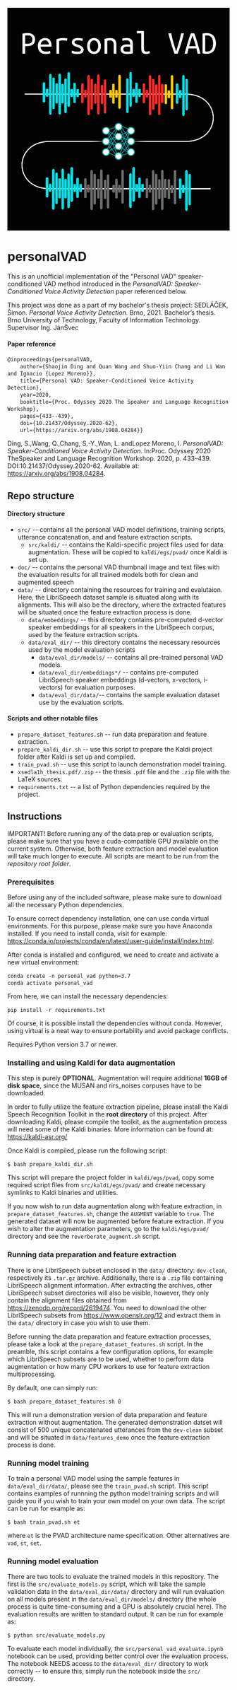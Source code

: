 ![Personal VAD](doc/pvad_thumbnail.png)

# personalVAD

This is an unofficial implementation of the "Personal VAD" speaker-conditioned VAD method
introduced in the *PersonalVAD: Speaker-Conditioned Voice Activity Detection* paper referenced
below.

This project was done as a part of my bachelor's thesis project:
SEDLÁČEK, Šimon. *Personal Voice Activity Detection.* Brno, 2021. Bachelor’s thesis. Brno University of Technology, Faculty of Information Technology. Supervisor Ing. JánŠvec

#### Paper reference
```
@inproceedings{personalVAD,
    author={Shaojin Ding and Quan Wang and Shuo-Yiin Chang and Li Wan and Ignacio {Lopez Moreno}},
    title={Personal VAD: Speaker-Conditioned Voice Activity Detection},
    year=2020,
    booktitle={Proc. Odyssey 2020 The Speaker and Language Recognition Workshop},
    pages={433--439},
    doi={10.21437/Odyssey.2020-62},
    url={https://arxiv.org/abs/1908.04284}}
```
Ding, S.,Wang, Q.,Chang, S.-Y.,Wan, L. andLopez Moreno, I. *PersonalVAD: Speaker-Conditioned Voice Activity Detection.* In:Proc. Odyssey 2020 TheSpeaker and Language Recognition Workshop. 2020, p. 433–439. DOI:10.21437/Odyssey.2020-62. Available at: https://arxiv.org/abs/1908.04284.

## Repo structure

#### Directory structure
* `src/` -- contains all the personal VAD model definitions, training scripts, utterance
        concatenation, and and feature extraction scripts. 
    * `src/kaldi/` -- contains the Kaldi-specific project files used for data augmentation.
            These will be copied to `kaldi/egs/pvad/` once Kaldi is set up.
* `doc/` -- contains the personal VAD thumbnail image and text files with the evaluation
        results for all trained models both for clean and augmented speech
* `data/` -- directory containing the resources for training and evalutaion. Here, the
        LibriSpeech dataset sample is situated along with its alignments. This will also be
        the directory, where the extracted features will be situated once the feature
        extraction process is done.
    * `data/embeddings/` -- this directory contains pre-computed d-vector speaker embeddings for
            all speakers in the LibriSpeech corpus, used by the feature extraction scripts.
    * `data/eval_dir/` -- this directory contains the necessary resources used by the model
            evaluation scripts
        * `data/eval_dir/models/` -- contains all pre-trained personal VAD models.
        * `data/eval_dir/embeddings*/` -- contains pre-computed LibriSpeech speaker
                embeddings (d-vectors, x-vectors, i-vectors) for evaluation purposes.
        * `data/eval_dir/data/`-- contains the sample evaluation dataset use by the evaluation scripts.

#### Scripts and other notable files
* `prepare_dataset_features.sh` -- run data preparation and feature extraction.
* `prepare_kaldi_dir.sh` -- use this script to prepare the Kaldi project folder after Kaldi
        is set up and compiled.
* `train_pvad.sh` -- use this script to launch demonstration model training.
* `xsedla1h_thesis.pdf/.zip` -- the thesis `.pdf` file and the `.zip` file with the LaTeX sources.
* `requirements.txt` -- a list of Python dependencies required by the project.

## Instructions
IMPORTANT! Before running any of the data prep or evaluation scripts, please make sure that
you have a cuda-compatible GPU available on the current system. Otherwise, both feature
extraction and model evaluation will take much longer to execute.
All scripts are meant to be run from the *repository root folder*.

### Prerequisites
Before using any of the included software, please make sure to download all the necessary Python
dependencies.

To ensure correct dependency installation, one can use conda virtual environments.
For this purpose, please make sure you have Anaconda installed. If you need to install conda,
visit for example: https://conda.io/projects/conda/en/latest/user-guide/install/index.html.

After conda is installed and configured, we need to create and activate a new virtual environment:
```
conda create -n personal_vad python=3.7
conda activate personal_vad
```

From here, we can install the necessary dependencies:
```
pip install -r requirements.txt
```

Of course, it is possible install the dependencies without conda. However, using virtual
is a neat way to ensure portability and avoid package conflicts.

Requires Python version 3.7 or newer.

### Installing and using Kaldi for data augmentation
This step is purely **OPTIONAL**.
Augmentation will require additional **16GB of disk space**, since the MUSAN and rirs_noises corpuses have to be downloaded.

In order to fully utilize the feature extraction pipeline, please install the Kaldi
Speech Recognition Toolkit in the **root directory** of this project. After downloading Kaldi,
please compile the toolkit, as the augmentation process will need some of the Kaldi binaries. More
information can be found at: https://kaldi-asr.org/

Once Kaldi is compiled, please run the following script:
```
$ bash prepare_kaldi_dir.sh
```
This script will prepare the project folder in ``kaldi/egs/pvad``, copy some required script files
from `src/kaldi/egs/pvad/` and create necessary symlinks to Kaldi binaries and utilities.

If you now wish to run data augmentation along with feature extraction, in
`prepare_dataset_features.sh`, change the `AUGMENT` variable to `true`. The generated dataset
will now be augmented before feature extraction. If you wish to alter the augmentation parameters,
go to the `kaldi/egs/pvad/` directory and see the `reverberate_augment.sh` script.

### Running data preparation and feature extraction
There is one LibriSpeech subset enclosed in the ``data/`` directory: `dev-clean`, respectively
its `.tar.gz` archive. Additionally, there is a `.zip` file containing LibriSpeech
alignment information.
After extracting the archives, other LibriSpeech subset directories will also be visible, however,
they only contain the alignment files obtained from https://zenodo.org/record/2619474. You need to
download the other LibriSpeech subsets from https://www.openslr.org/12 and extract them
in the ``data/`` directory in case you wish to use them.

Before running the data preparation and feature extraction processes, please take a look
at the ``prepare_dataset_features.sh`` script. In the preamble, this script contains a few
configuration options, for example which LibriSpeech subsets are to be used, whether to
perform data augmentation or how many CPU workers to use for feature extraction multiprocessing.

By default, one can simply run:
```
$ bash prepare_dataset_features.sh 0
```
This will run a demonstration version of data preparation and feature extraction without
augmentation. The generated demonstration datset will consist of 500 unique concatenated
utterances from the ``dev-clean`` subset and will be situated in `data/features_demo` once the
feature extraction process is done.

### Running model training
To train a personal VAD model using the sample features in `data/eval_dir/data/`, please see
the ``train_pvad.sh`` script. This script contains examples of runnning the python model
training scripts and will guide you if you wish to train your own model on your own data.
The script can be run for example as:
```
$ bash train_pvad.sh et
```
where `et` is the PVAD architecture name specification. Other alternatives are `vad`, `st`, `set`.

### Running model evaluation 
There are two tools to evaluate the trained models in this repository.
The first is the `src/evaluate_models.py` script, which will take the sample validation data in
the `data/eval_dir/data/` directory and will run evaluation on all models present in
the `data/eval_dir/models/` directory (the whole process is quite time-consuming and a GPU is
absolutely crucial here). The evaluation results are written to standard output.
It can be run for example as:
```
$ python src/evaluate_models.py
```

 To evaluate each model individually, the `src/personal_vad_evaluate.ipynb` notebook can be used,
 providing better control over the evaluation process. The notebook NEEDS access to
 the `data/eval_dir/` directory to work correctly -- to ensure this, simply run the notebook
 inside the `src/` directory.
